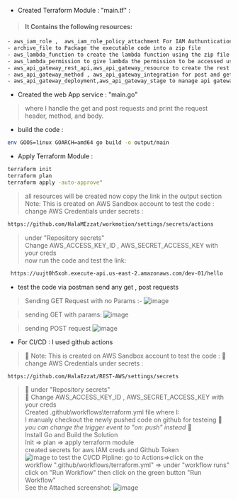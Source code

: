 - Created Terraform Module : "main.tf" :
> #### It Contains the following resources:  
```sh 
- aws_iam_role ,  aws_iam_role_policy_attachment For IAM Authuntication 
- archive_file to Package the executable code into a zip file
- aws_lambda_function to create the lambda function using the zip file
- aws_lambda_permission to give lambda the permission to be accessed using rest apis via the gateway invokation
- aws_api_gateway_rest_api,aws_api_gateway_resource to create the rest api
- aws_api_gateway_method , aws_api_gateway_integration for post and get
- aws_api_gateway_deployment,aws_api_gateway_stage to manage api gateway deployment
```
- Created the web App service  : "main.go"
> where I handle the get and post requests and print the request header, method, and body.
- build the code : 
```sh 
env GOOS=linux GOARCH=amd64 go build -o output/main
```
- Apply Terraform Module : 
```sh 
terraform init
terraform plan
terraform apply -auto-approve" 
```
> all resources will be created now copy the link in the output section <br />
> Note: This is created on AWS Sandbox account to test the code :<br />
> change AWS Credentials under secrets :<br />
```sh
https://github.com/HalaMEzzat/workmotion/settings/secrets/actions
```
> under "Repository secrets"<br />
> Change AWS_ACCESS_KEY_ID , AWS_SECRET_ACCESS_KEY with your creds<br />
> now run the code and test the link:<br />
```sh 
 https://uujt0h5xoh.execute-api.us-east-2.amazonaws.com/dev-01/hello
 ```
- test the code via postman send any get , post requests 
> Sending GET Request with no Params :- 
![image](https://user-images.githubusercontent.com/106016107/169697460-4fcd8f5d-ff05-4ff8-95f0-54c67c3bec4d.png)

> sending GET with params:
![image](https://user-images.githubusercontent.com/106016107/169697522-043e63e5-485f-4760-82cb-034898b59b6e.png)

> sending POST request
![image](https://user-images.githubusercontent.com/106016107/169697615-83be0466-30f6-47d9-ae54-1c712a881567.png)

- For CI/CD : I used github actions 
> 🚨 Note: This is created on AWS Sandbox account to test the code :
> 🚨 change AWS Credentials under secrets :
```sh
https://github.com/HalaEzzat/REST-AWS/settings/secrets
```
> 🚨 under "Repository secrets" <br />
> 🚨 Change AWS_ACCESS_KEY_ID , AWS_SECRET_ACCESS_KEY with your creds <br />
> Created .github\workflows\terraform.yml file where I: <br />
> I manualy checkout the newly pushed code on github for testeing 🚨 _you can change the trigger event to "on: push" instead_ 🚨 <br />
> Install Go and Build the Solution <br />
> Init => plan => apply terraform module <br />
> created secrets for aws IAM creds and Github Token <br />
![image](https://user-images.githubusercontent.com/106038156/169804977-0f348e1f-2dda-43b3-95bd-6258e85d7029.png)
> to test the CI/CD Pipline: go to Actions=>click on the workflow ".github/workflows/terraform.yml" => under "workflow runs" click on "Run Workflow" then click on the green button "Run Workflow" <br />
> See the Attached screenshot:
> ![image](https://user-images.githubusercontent.com/106038156/169806970-54ed9037-b65b-4951-b424-83dac1100142.png)



